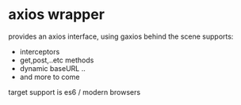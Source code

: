 # axios wrapper

provides an axios interface, using gaxios behind the scene
supports:
* interceptors
* get,post,..etc methods
* dynamic baseURL ..
* and more to come

target support is es6 / modern browsers